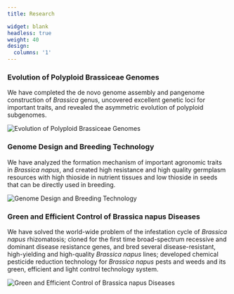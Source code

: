 ```yaml
---
title: Research

widget: blank
headless: true
weight: 40
design:
  columns: '1'
---
```


### Evolution of Polyploid Brassiceae Genomes
We have completed the de novo genome assembly and pangenome construction of *Brassica* genus, uncovered excellent genetic loci for important traits, and revealed the asymmetric evolution of polyploid subgenomes.

![Evolution of Polyploid Brassiceae Genomes](research-evolution.png "Evolution of Polyploid Brassiceae Genomes")

### Genome Design and Breeding Technology
We have analyzed the formation mechanism of important agronomic traits in *Brassica napus*, and created high resistance and high quality germplasm resources with high thioside in nutrient tissues and low thioside in seeds that can be directly used in breeding.

![Genome Design and Breeding Technology](research-genome-design.png "Genome Design and Breeding Technology")

### Green and Efficient Control of Brassica napus Diseases
We have solved the world-wide problem of the infestation cycle of *Brassica napus* rhizomatosis; cloned for the first time broad-spectrum recessive and dominant disease resistance genes, and bred several disease-resistant, high-yielding and high-quality *Brassica napus* lines; developed chemical pesticide reduction technology for *Brassica napus* pests and weeds and its green, efficient and light control technology system.

![Green and Efficient Control of Brassica napus Diseases](research-disease-control.png "Green and Efficient Control of Brassica napus Diseases")
